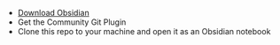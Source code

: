 - [Download Obsidian](https://obsidian.md/download)
- Get the Community Git Plugin
- Clone this repo to your machine and open it as an Obsidian notebook